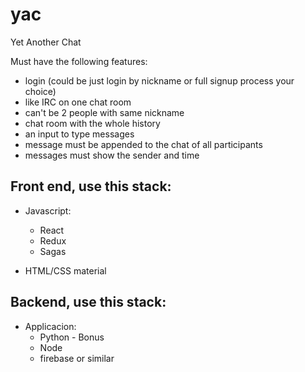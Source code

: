 # yac
Yet Another Chat


Must have the following features:
* login (could be just login by nickname or full signup process your choice)
* like IRC on one chat room
* can't be 2 people with same nickname
* chat room with the whole history
* an input to type messages
* message must be appended to the chat of all participants
* messages must show the sender and time


## Front end, use this stack:
* Javascript:
  * React
  * Redux
  * Sagas
  
* HTML/CSS material

## Backend, use this stack:
* Applicacion:  
  * Python - Bonus
  * Node
  * firebase or similar
